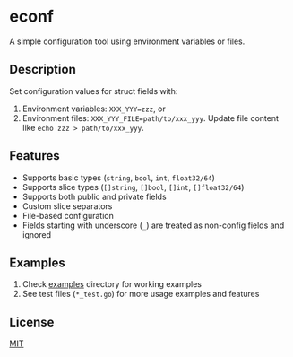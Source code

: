 # econf
A simple configuration tool using environment variables or files.

## Description

Set configuration values for struct fields with:

1. Environment variables: `XXX_YYY=zzz`, or
2. Environment files: `XXX_YYY_FILE=path/to/xxx_yyy`. Update file content like `echo zzz > path/to/xxx_yyy`.

## Features

- Supports basic types (`string`, `bool`, `int`, `float32/64`)
- Supports slice types (`[]string`, `[]bool`, `[]int`, `[]float32/64`)
- Supports both public and private fields
- Custom slice separators
- File-based configuration
- Fields starting with underscore (`_`) are treated as non-config fields and ignored

## Examples

1. Check [examples](./examples) directory for working examples
2. See test files (`*_test.go`) for more usage examples and features

## License

[MIT](LICENSE)
